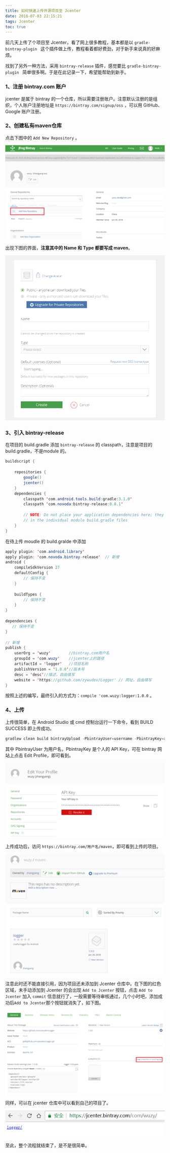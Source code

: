 ```yaml
---
title: 如何快速上传开源项目至 Jcenter
date: 2018-07-03 22:15:21
tags: Jcenter
toc: true
---
```


前几天上传了个项目至 Jcenter，看了网上很多教程，基本都是以 `gradle-bintray-plugin ` 这个插件做上传，教程看着都好费劲，对于新手来说真的好麻烦。

找到了另外一种方法，采用 `bintray-release` 插件，感觉要比 `gradle-bintray-plugin ` 简单很多啊。于是在此记录一下，希望能帮助到新手。

### 1、注册 bintray.com 账户

jcenter 是属于 bintray 的一个仓库，所以需要注册账户。注意默认注册的是组织，个人账户注册地址是 `https://bintray.com/signup/oss` ，可以用 GitHub、Google 账户注册。

### 2、创建私有maven仓库

点击下图中的 `Add New Repository` 。

![](https://raw.githubusercontent.com/zywudev/blog-source/master/image/%E5%88%9B%E5%BB%BA%E7%A7%81%E6%9C%89%E5%BA%93.png)

出现下图的界面，**注意其中的 Name 和 Type 都要写成 maven**。

![](https://raw.githubusercontent.com/zywudev/blog-source/master/image/%E5%88%9B%E5%BB%BA%E7%A7%81%E6%9C%89%E5%BA%932.png)

### 3、引入 bintray-release

在项目的 build.gradle 添加 `bintray-release` 的 classpath，注意是项目的 build.gradle，不是module 的。

```java
buildscript {
    
    repositories {
        google()
        jcenter()
    }
    dependencies {
        classpath 'com.android.tools.build:gradle:3.1.0'
        classpath 'com.novoda:bintray-release:0.8.1'

        // NOTE: Do not place your application dependencies here; they belong
        // in the individual module build.gradle files
    }
}
```

在待上传 moudle 的 build.gralde 中添加

```java
apply plugin: 'com.android.library'
apply plugin: 'com.novoda.bintray-release'  // 新增
android {
    compileSdkVersion 27
    defaultConfig {
        // 保持不变
    }

    buildTypes {
        // 保持不变
    }
}

dependencies {
   // 保持不变
}

// 新增
publish {
    userOrg = 'wuzy'        //bintray.com用户名
    groupId = 'com.wuzy'    //jcenter上的路径
    artifactId = 'logger'   //项目名称
    publishVersion = '1.0.0'//版本号
    desc = 'desc'//描述，自由填写
    website = 'https://github.com/zywudev/Logger' // 网址，自由填写
}
```

按照上述的编写，最终引入的方式为：`compile 'com.wuzy:logger:1.0.0` 。

### 4、上传

上传很简单，在 Android Studio 或 cmd 控制台运行一下命令，看到 BUILD SUCCESS 即上传成功。

```java
gradlew clean build bintrayUpload -PbintrayUser=username -PbintrayKey=xxxxxxxxxxxxx -PdryRun=false
```

其中 PbintrayUser 为用户名，PbintrayKey 是个人的 API Key，可在 bintray 网站上点击 Edit Profile，即可看到。

![](https://raw.githubusercontent.com/zywudev/blog-source/master/image/APP_KEY.png)

上传成功后，访问 `https://bintray.com/用户名/maven`，即可看到上传的项目。

![](https://raw.githubusercontent.com/zywudev/blog-source/master/image/Logger.png)

注意此时还不能直接引用，因为项目还未添加到 Jcenter 仓库中。在下图的红色区域，未手动添加到 Jcenter 的会出现 `Add to Jcenter` 按钮，点击 `Add to Jcenter` 加入 `commit` 信息就行了，一般需要等待审核通过，几个小时吧，添加成功后`Add to Jcenter`那个按钮就消失了，如下图。

![](https://raw.githubusercontent.com/zywudev/blog-source/master/image/Add_to_Jcenter.png)

同样，可以在 jcenter 仓库中可以看到自己的项目了。

![](https://raw.githubusercontent.com/zywudev/blog-source/master/image/jcenter.png)

至此，整个流程就结束了，是不是很简单。